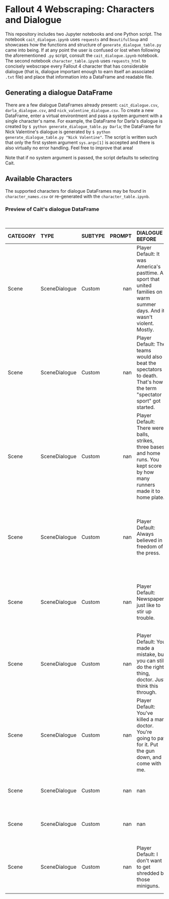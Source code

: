 # Fallout  4 Webscraping: Characters and Dialogue

This repository includes two Jupyter notebooks and one Python script. The notebook `cait_dialogue.ipynb` uses `requests` and `BeautifulSoup` and showcases how the functions and structure of `generate_dialogue_table.py` came into being. If at any point the user is confused or lost when following the aforementioned `.py` script, consult the `cait_dialogue.ipynb` notebook. The second notebook `character_table.ipynb` uses `requests_html` to concisely webscrape every Fallout 4 character that has considerable dialogue (that is, dialogue important enough to earn itself an associated `.txt` file) and place that information into a DataFrame and readable file.

## Generating a dialogue DataFrame

There are a few dialogue DataFrames already present: `cait_dialogue.csv`, `darla_dialogue.csv`, and `nick_valentine_dialogue.csv`. To create a new DataFrame, enter a virtual environtment and pass a system argument with a single character's name. For example, the DataFrame for Darla's dialogue is created by `$ python generate_dialogue_table.py Darla`; the DataFrame for Nick Valentine's dialogue is generated by `$ python generate_dialogue_table.py "Nick Valentine"`. The script is written such that only the first system argument `sys.argv[1]` is accepted and there is also virtually no error handling. Feel free to improve that area!

Note that if no system argument is passed, the script defaults to selecting Cait.

## Available Characters

The supported characters for dialogue DataFrames may be found in `character_names.csv` or re-generated with the `character_table.ipynb`.

### Preview of Cait's dialogue DataFrame

<br />

| **CATEGORY**   | **TYPE**          | **SUBTYPE**   |   **PROMPT** | **DIALOGUE BEFORE**                                                                                                                  | **RESPONSE TEXT**                                                                                           | **DIALOGUE AFTER**                                                                                                       | **SCRIPT NOTES**                                         | **SCENE**                         |
|:-----------|:--------------|:----------|---------:|:---------------------------------------------------------------------------------------------------------------------------------|:--------------------------------------------------------------------------------------------------------|:---------------------------------------------------------------------------------------------------------------------|:-----------------------------------------------------|:------------------------------|
| Scene      | SceneDialogue | Custom    |      nan | Player Default: It was America's pasttime. A sport that united families on warm summer days. And it wasn't violent. Mostly.      | Sounds stupid. Without a little violence, what's the point?                                             | Moe: ... I like my version better.                                                                                   | nan                                                  | MoeGreetSceneBaseball02       |
| Scene      | SceneDialogue | Custom    |      nan | Player Default: The teams would also beat the spectators to death. That's how the term "spectator sport" got started.            | Now that's my kind of action.                                                                           | Moe: ... I like my version better.                                                                                   | nan                                                  | MoeGreetSceneBaseball02       |
| Scene      | SceneDialogue | Custom    |      nan | Player Default: There were balls, strikes, three bases, and home runs. You kept score by how many runners made it to home plate. | No hittin' or beatin'? What's the damn point?                                                           | Moe: ... I like my version better.                                                                                   | nan                                                  | MoeGreetSceneBaseball02       |
| Scene      | SceneDialogue | Custom    |      nan | Player Default: Always believed in freedom of the press.                                                                         | We use newspapers at the Combat Zone... put it on the floor and it keeps us from slippin' on the blood. | Mayor: Oh, I didn't mean to bring you into this argument, good sir. No no no... You look like Diamond City material. | nan                                                  | 08MayorIntroScene2a           |
| Scene      | SceneDialogue | Custom    |      nan | Player Default: Newspapers just like to stir up trouble.                                                                         | I tried to read a newspaper once but I couldn't find the funny pages.                                   | Mayor: Oh, I didn't mean to bring you into this argument, good sir. No no no... You look like Diamond City material. | nan                                                  | 08MayorIntroScene2a           |
| Scene      | SceneDialogue | Custom    |      nan | Player Default: You made a mistake, but you can still do the right thing, doctor. Just think this through.                       | Why are you tryin' to reason with this lunatic? Can't you see he's too far gone.                        | DocCrocker: You're...you're right. There's one thing I can do. Only one thing's going to make this all better.       | nan                                                  | 004_MS07aCrockerScene02       |
| Scene      | SceneDialogue | Custom    |      nan | Player Default: You've killed a man, doctor. You're going to pay for it. Put the gun down, and come with me.                     | Seriously? You're gonna let him live?                                                                   | DocCrocker: I... I did it, didn't I? I killed a man. Oh god. There's so much blood. So much blood all over me!       | nan                                                  | 004_MS07aCrockerScene02       |
| Scene      | SceneDialogue | Custom    |      nan | nan                                                                                                                              | Good. Saved us from wasting our ammo.                                                                   | Companion: Crocker got exactly what was comin' to him.                                                               | nan                                                  | 004b_MS07aCompanionInterjects |
| Scene      | SceneDialogue | Custom    |      nan | nan                                                                                                                              | Crocker got exactly what was comin' to him.                                                             | nan                                                                                                                  | nan                                                  | 004b_MS07aCompanionInterjects |
| Scene      | SceneDialogue | Custom    |      nan | Player Default: I don't want to get shredded by those miniguns.                                                                  | Everyone for themselves, eh? Fine.                                                                      | Ringmaster: Alright. Fight's over. You two and come out now.                                                         | sighing, knowing what you want isn't going to happen | CZ_Arena_Combat_Post_A        |